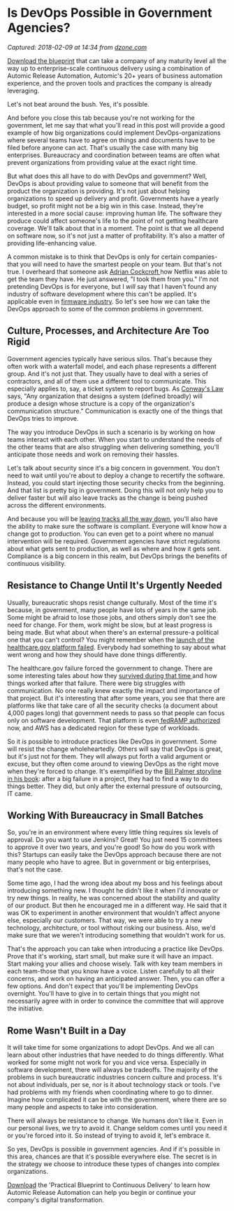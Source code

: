# Is DevOps Possible in Government Agencies?

_Captured: 2018-02-09 at 14:34 from [dzone.com](https://dzone.com/articles/is-devops-possible-in-government-agencies?edition=361094&utm_source=Zone%20Newsletter&utm_medium=email&utm_campaign=devops%202018-02-09)_

[Download the blueprint](https://dzone.com/go?i=228233&u=https%3A%2F%2Foffers.automic.com%2Fblueprint-to-continuous-delivery-with-automic-release-automation%3Futm_campaign%3DAMER%252520Online%252520Syndication%252520DZone%252520Platinum%252520Sponsorship%252520Ads%252520JULY-2017%26utm_source%3DDzone%252520Ads%26utm_medium%3DBlueprint%252520to%252520CD) that can take a company of any maturity level all the way up to enterprise-scale continuous delivery using a combination of Automic Release Automation, Automic's 20+ years of business automation experience, and the proven tools and practices the company is already leveraging.

Let's not beat around the bush. Yes, it's possible.

And before you close this tab because you're not working for the government, let me say that what you'll read in this post will provide a good example of how big organizations could implement DevOps-organizations where several teams have to agree on things and documents have to be filed before anyone can act. That's usually the case with many big enterprises. Bureaucracy and coordination between teams are often what prevent organizations from providing value at the exact right time.

But what does this all have to do with DevOps and government? Well, DevOps is about providing value to someone that will benefit from the product the organization is providing. It's not just about helping organizations to speed up delivery and profit. Governments have a yearly budget, so profit might not be a big win in this case. Instead, they're interested in a more social cause: improving human life. The software they produce could affect someone's life to the point of not getting healthcare coverage. We'll talk about that in a moment. The point is that we all depend on software now, so it's not just a matter of profitability. It's also a matter of providing life-enhancing value.

A common mistake is to think that DevOps is only for certain companies-that you will need to have the smartest people on your team. But that's not true. I overheard that someone ask [Adrian Cockcroft ](https://twitter.com/adrianco) how Netflix was able to get the team they have. He just answered, "I took them from you." I'm not pretending DevOps is for everyone, but I _will_ say that I haven't found any industry of software development where this can't be applied. It's applicable even in [firmware industry](https://itrevolution.com/the-amazing-devops-transformation-of-the-hp-laserjet-firmware-team-gary-gruver/). So let's see how we can take the DevOps approach to some of the common problems in government.

## Culture, Processes, and Architecture Are Too Rigid

Government agencies typically have serious silos. That's because they often work with a waterfall model, and each phase represents a different group. And it's not just that. They usually have to deal with a series of contractors, and all of them use a different tool to communicate. This especially applies to, say, a ticket system to report bugs. As [Conway's Law ](http://www.melconway.com/Home/Conways_Law.html) says, "Any organization that designs a system (defined broadly) will produce a design whose structure is a copy of the organization's communication structure." Communication is exactly one of the things that DevOps tries to improve.

The way you introduce DevOps in such a scenario is by working on how teams interact with each other. When you start to understand the needs of the other teams that are also struggling when delivering something, you'll anticipate those needs and work on removing their hassles.

Let's talk about security since it's a big concern in government. You don't need to wait until you're about to deploy a change to recertify the software. Instead, you could start injecting those security checks from the beginning. And that list is pretty big in government. Doing this will not only help you to deliver faster but will also leave tracks as the change is being pushed across the different environments.

And because you will be [leaving tracks all the way down](http://techtowntraining.com/resources/blog/devops-change-management), you'll also have the ability to make sure the software is compliant. Everyone will know how a change got to production. You can even get to a point where no manual intervention will be required. Government agencies have strict regulations about what gets sent to production, as well as where and how it gets sent. Compliance is a big concern in this realm, but DevOps brings the benefits of continuous visibility.

## Resistance to Change Until It's Urgently Needed

Usually, bureaucratic shops resist change culturally. Most of the time it's because, in government, many people have lots of years in the same job. Some might be afraid to lose those jobs, and others simply don't see the need for change. For them, work might be slow, but at least progress is being made. But what about when there's an external pressure-a political one that you can't control? You might remember when the [launch of the healthcare.gov platform failed](https://rctom.hbs.org/submission/the-failed-launch-of-www-healthcare-gov/). Everybody had something to say about what went wrong and how they should have done things differently.

The healthcare.gov failure forced the government to change. There are some interesting tales about how they [survived during that time ](https://youtu.be/QEfS0z_iPoo?t=7107) and how things worked after that failure. There were big struggles with communication. No one really knew exactly the impact and importance of that project. But it's interesting that after some years, you see that there are platforms like that take care of all the security checks (a document about 4,000 pages long) that government needs to pass so that people can focus only on software development. That platform is even[ fedRAMP authorized ](https://18f.gsa.gov/2017/02/02/cloud-gov-is-now-fedramp-authorized/) now, and AWS has a dedicated region for these type of workloads.

So it _is_ possible to introduce practices like DevOps in government. Some will resist the change wholeheartedly. Others will say that DevOps is great, but it's just not for them. They will always put forth a valid argument or excuse, but they often come around to viewing DevOps as the right move when they're forced to change. It's exemplified by the [Bill Palmer storyline in his book](https://itrevolution.com/wp-content/uploads/files/PhoenixProjectExcerpt.pdf): after a big failure in a project, they had to find a way to do things better. They did, but only after the external pressure of outsourcing, IT came.

## Working With Bureaucracy in Small Batches

So, you're in an environment where every little thing requires six levels of approval. Do you want to use Jenkins? Great! You just need 15 committees to approve it over two years, and you're good! So how do you work with this? Startups can easily take the DevOps approach because there are not many people who have to agree. But in government or big enterprises, that's not the case.

Some time ago, I had the wrong idea about my boss and his feelings about introducing something new. I thought he didn't like it when I'd innovate or try new things. In reality, he was concerned about the stability and quality of our product. But then he encouraged me in a different way. He said that it was OK to experiment in another environment that wouldn't affect anyone else, especially our customers. That way, we were able to try a new technology, architecture, or tool without risking our business. Also, we'd make sure that we weren't introducing something that wouldn't work for us.

That's the approach you can take when introducing a practice like DevOps. Prove that it's working, start small, but make sure it will have an impact. Start making your allies and choose wisely. Talk with key team members in each team-those that you know have a voice. Listen carefully to all their concerns, and work on having an anticipated answer. Then, you can offer a few options. And don't expect that you'll be implementing DevOps overnight. You'll have to give in to certain things that you might not necessarily agree with in order to convince the committee that will approve the initiative.

## Rome Wasn't Built in a Day

It will take time for some organizations to adopt DevOps. And we all can learn about other industries that have needed to do things differently. What worked for some might not work for you and vice versa. Especially in software development, there will always be tradeoffs. The majority of the problems in such bureaucratic industries concern culture and process. It's not about individuals, per se, nor is it about technology stack or tools. I've had problems with my friends when coordinating where to go to dinner. Imagine how complicated it can be with the government, where there are so many people and aspects to take into consideration.

There will always be resistance to change. We humans don't like it. Even in our personal lives, we try to avoid it. Change seldom comes until you need it or you're forced into it. So instead of trying to avoid it, let's embrace it.

So yes, DevOps is possible in government agencies. And if it's possible in this area, chances are that it's possible everywhere else. The secret is in the strategy we choose to introduce these types of changes into complex organizations.

[Download](https://dzone.com/go?i=228234&u=https%3A%2F%2Foffers.automic.com%2Fblueprint-to-continuous-delivery-with-automic-release-automation%3Futm_campaign%3DAMER%252520Online%252520Syndication%252520DZone%252520Platinum%252520Sponsorship%252520Ads%252520JULY-2017%26utm_source%3DDzone%252520Ads%26utm_medium%3DBlueprint%252520to%252520CD) the 'Practical Blueprint to Continuous Delivery' to learn how Automic Release Automation can help you begin or continue your company's digital transformation.
